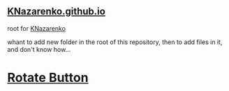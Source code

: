 ## [KNazarenko.github.io](https://knazarenko.github.io/)

root for [KNazarenko](https://github.com/KNazarenko)

whant to add new folder in the root of this repository, then to add files in it, and don't know how...

# [Rotate Button](https://knazarenko.github.io/task02_rotate_sq_button/)
